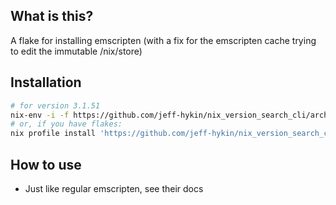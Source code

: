 
<!--                                               -->
<!--                                               -->
<!-- DO NOT EDIT ME; EDIT ./build_helper/readme.md -->
<!--                                               -->
<!--                                               -->

## What is this?

A flake for installing emscripten (with a fix for the emscripten cache trying to edit the immutable /nix/store)

## Installation

```sh
# for version 3.1.51
nix-env -i -f https://github.com/jeff-hykin/nix_version_search_cli/archive/0a9e9dc95e037368357b46a899e7700b7b1a3bb3.tar.gz
# or, if you have flakes:
nix profile install 'https://github.com/jeff-hykin/nix_version_search_cli/archive/0a9e9dc95e037368357b46a899e7700b7b1a3bb3.tar.gz#emscripten'
```

## How to use

- Just like regular emscripten, see their docs
